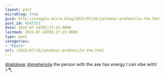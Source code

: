 ```yaml
---
layout: post
microblog: true
guid: http://snuggle.micro.blog/2022/07/16/jatobear-prehensile-the.html
post_id: 4547323
date: 2022-07-16T02:27:22-0000
lastmod: 2022-07-16T02:27:22-0000
type: post
categories:
- "Posts"
url: /2022/07/16/jatobear-prehensile-the.html
---
```

<p><span class="h-card" translate="no"><a href="https://mastodon.art/@jatobear" class="u-url mention">@<span>jatobear</span></a></span> <span class="h-card" translate="no"><a href="https://tech.lgbt/@prehensile" class="u-url mention">@<span>prehensile</span></a></span> the person with the axe has energy I can vibe with! ⚡️🪓</p>
